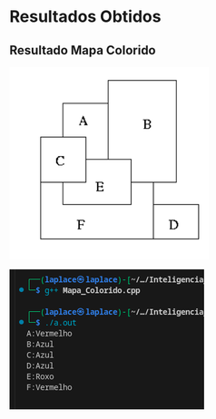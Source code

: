 # Resultados Obtidos

## Resultado Mapa Colorido

![Mapa_Colorido](./Mapa_Colorido.png)

![Resultado_Mapa_Colorido](./Resultado_Mapa_Colorido.png)